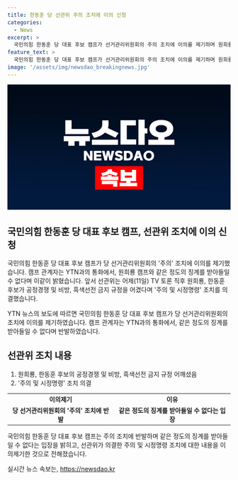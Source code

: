 ```yaml
---
title: 한동훈 당 선관위 주의 조치에 이의 신청
categories:
  - News
excerpt: >
  국민의힘 한동훈 당 대표 후보 캠프가 선거관리위원회의 주의 조치에 이의를 제기하며 원희룡 캠프와 같은 징계를 받아들일 수 없다고 밝혔습니다. 선관위는 TV 토론 직후 원희룡, 한동훈 후보가 공정경쟁과 비방, 흑색선전 금지 규정을 어겼다며 주의 및 시정명령 조치를 의결했습니다. (150자)
feature_text: >
  국민의힘 한동훈 당 대표 후보 캠프가 선거관리위원회의 주의 조치에 이의를 제기하며 원희룡 캠프와 같은 징계를 받아들일 수 없다고 밝혔습니다. 선관위는 TV 토론 직후 원희룡, 한동훈 후보가 공정경쟁과 비방, 흑색선전 금지 규정을 어겼다며 주의 및 시정명령 조치를 의결했습니다. (150자)
image: '/assets/img/newsdao_breakingnews.jpg'
---
```


<p><img src="/assets/img/newsdao_breakingnews.jpg" alt="ontimetimes 속보" /></p>

<h2 data-ke-size="size26">국민의힘 한동훈 당 대표 후보 캠프, 선관위 조치에 이의 신청</h2>

<p>국민의힘 한동훈 당 대표 후보 캠프가 당 선거관리위원회의 '주의' 조치에 이의를 제기했습니다. 캠프 관계자는 YTN과의 통화에서, 원희룡 캠프와 같은 정도의 징계를 받아들일 수 없다며 이같이 밝혔습니다. 앞서 선관위는 어제(11일) TV 토론 직후 원희룡, 한동훈 후보가 공정경쟁 및 비방, 흑색선전 금지 규정을 어겼다며 '주의 및 시정명령' 조치를 의결했습니다.</p>

<p data-ke-size="size16">YTN 뉴스의 보도에 따르면 국민의힘 한동훈 당 대표 후보 캠프가 당 선거관리위원회의 조치에 이의를 제기하였습니다. 캠프 관계자는 YTN과의 통화에서, 같은 정도의 징계를 받아들일 수 없다며 반발하였습니다.</p>

<h2 data-ke-size="size26">선관위 조치 내용</h2>

<ol>
  <li>원희룡, 한동훈 후보의 공정경쟁 및 비방, 흑색선전 금지 규정 어깨셨음</li>
  <li>'주의 및 시정명령' 조치 의결</li>
</ol>

<table>
  <tr>
    <td style="text-align: center; height: 17px;"><b>이의제기</b></td>
    <td style="text-align: center; height: 17px;"><b>이유</b></td>
  </tr>
  <tr>
    <td style="text-align: center; height: 17px;"><b>당 선거관리위원회의 '주의' 조치에 반발</b></td>
    <td style="text-align: center; height: 17px;"><b>같은 정도의 징계를 받아들일 수 없다는 입장</b></td>
  </tr>
</table>

<p data-ke-size="size16">국민의힘 한동훈 당 대표 후보 캠프는 주의 조치에 반발하며 같은 정도의 징계를 받아들일 수 없다는 입장을 밝히고, 선관위가 의결한 주의 및 시정명령 조치에 대한 내용을 이의제기한 것으로 전해졌습니다.</p>
실시간 뉴스 속보는, <a href="https://newsdao.kr" rel="dofollow">https://newsdao.kr</a>


